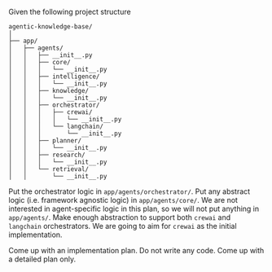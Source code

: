 Given the following project structure

```
agentic-knowledge-base/
│
├── app/
│   ├── agents/
│   │   ├── __init__.py
│   │   ├── core/
│   │   │   └── __init__.py
│   │   ├── intelligence/
│   │   │   └── __init__.py
│   │   ├── knowledge/
│   │   │   └── __init__.py
│   │   ├── orchestrator/
│   │   │   ├── crewai/
│   │   │   │   └── __init__.py
│   │   │   └── langchain/
│   │   │       └── __init__.py
│   │   ├── planner/
│   │   │   └── __init__.py
│   │   ├── research/
│   │   │   └── __init__.py
│   │   └── retrieval/
│   │       └── __init__.py
```

Put the orchestrator logic in `app/agents/orchestrator/`.
Put any abstract logic (i.e. framework agnostic logic) in `app/agents/core/`.
We are not interested in agent-specific logic in this plan, so we will not put anything in `app/agents/`.
Make enough abstraction to support both `crewai` and `langchain` orchestrators.
We are going to aim for `crewai` as the initial implementation.

Come up with an implementation plan.
Do not write any code. Come up with a detailed plan only.
